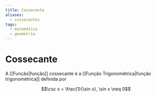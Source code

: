 ```yaml
---
title: Cossecante
aliases:
  - cossecantes
tags:
  - matemática
  - geometria
---
```


# Cossecante

A [[Função|função]] cossecante é a [[Função Trigonométrica|função trigonométrica]] definida por

$$\csc x = \frac{1}{\sin x}, \sin x \neq 0$$
